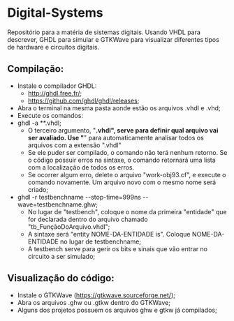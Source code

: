 # Digital-Systems
Repositório para a matéria de sistemas digitais. Usando VHDL para descrever, GHDL para simular e GTKWave para visualizar diferentes tipos de hardware e circuitos digitais.

## Compilação:
* Instale o compilador GHDL:
  * http://ghdl.free.fr/;
  * https://github.com/ghdl/ghdl/releases;
* Abra o terminal na mesma pasta aonde estão os arquivos .vhdl e .vhd;
* Execute os comandos:
* ghdl -a **.vhdl;
  * O terceiro argumento, "**.vhdl", serve para definir qual arquivo vai ser avaliado. Use "**" para automaticamente analisar todos os arquivos com a extensão ".vhdl"
  * Se ele puder ser compilado, o comando não terá nenhum retorno. Se o código possuir erros na sintaxe, o comando retornará uma lista com a localização de todos os erros.
  * Se ocorrer algum erro, delete o arquivo "work-obj93.cf", e execute o comando novamente. Um arquivo novo com o mesmo nome será criado;
* ghdl -r testbenchname --stop-time=999ns -- wave=testbenchname.ghw;
  * No lugar de "testbench", coloque o nome da primeira "entidade" que for declarada dentro do arquivo chamado "tb_FunçãoDoArquivo.vhdl";
   * A sintaxe será "entity NOME-DA-ENTIDADE is". Coloque NOME-DA-ENTIDADE no lugar de testbenchname;
  * A testbench serve para gerir os bits e sinais que vão entrar no circuito a ser simulado;

## Visualização do código:
* Instale o GTKWave (https://gtkwave.sourceforge.net/);
* Abra os arquivos .ghw ou .gtkw dentro do GTKWave;
* Alguns dos projetos possuem os arquivos ghw e gtkw já compilados;
